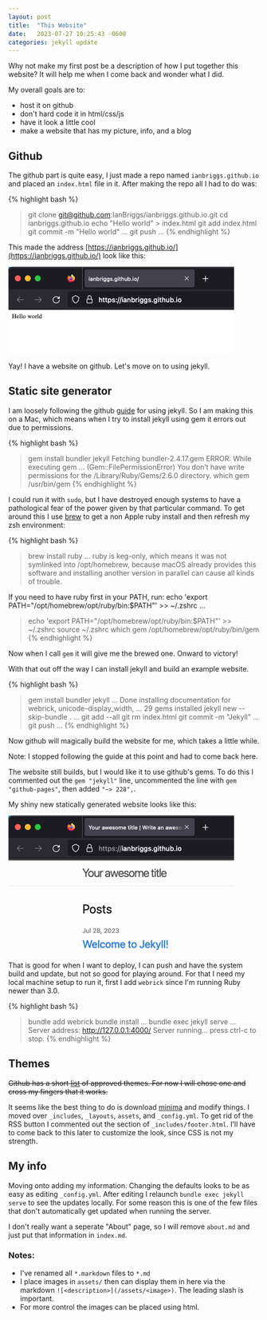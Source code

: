 ```yaml
---
layout: post
title:  "This Website"
date:   2023-07-27 10:25:43 -0600
categories: jekyll update
---
```


Why not make my first post be a description of how I put together this website?
It will help me when I come back and wonder what I did.

My overall goals are to:
* host it on github
* don't hard code it in html/css/js
* have it look a little cool
* make a website that has my picture, info, and a blog

## Github

The github part is quite easy, I just made a repo named `ianbriggs.github.io`
  and placed an `index.html` file in it.
After making the repo all I had to do was:

{% highlight bash %}
> git clone git@github.com:IanBriggs/ianbriggs.github.io.git
> cd ianbriggs.github.io
> echo "Hello world" > index.html
> git add index.html
> git commit -m "Hello world"
...
> git push
...
{% endhighlight %}

This made the address
  [https://ianbriggs.github.io/](https://ianbriggs.github.io/) look like this:

![Firefox viewing a page with the text "hello world"](/assets/website_v0.png)

Yay!
I have a website on github.
Let's move on to using jekyll.

## Static site generator

I am loosely following the github
  [guide](https://docs.github.com/en/pages/setting-up-a-github-pages-site-with-jekyll)
  for using jekyll.
So I am making this on a Mac, which means when I try to install jekyll using
  gem it errors out due to permissions.

{% highlight bash %}
> gem install bundler jekyll
Fetching bundler-2.4.17.gem
ERROR:  While executing gem ... (Gem::FilePermissionError)
    You don’t have write permissions for the /Library/Ruby/Gems/2.6.0 directory.
> which gem
/usr/bin/gem
{% endhighlight %}

I could run it with `sudo`, but I have destroyed enough systems to have a
  pathological fear of the power given by that particular command.
To get around this I use [brew](https://brew.sh/) to get a non Apple ruby
  install and then refresh my zsh environment:

{% highlight bash %}
> brew install ruby
...
ruby is keg-only, which means it was not symlinked into /opt/homebrew,
because macOS already provides this software and installing another version in
parallel can cause all kinds of trouble.

If you need to have ruby first in your PATH, run:
  echo 'export PATH="/opt/homebrew/opt/ruby/bin:$PATH"' >> ~/.zshrc
...
> echo 'export PATH="/opt/homebrew/opt/ruby/bin:$PATH"' >> ~/.zshrc
> source ~/.zshrc
> which gem
/opt/homebrew/opt/ruby/bin/gem
{% endhighlight %}

Now when I call `gem` it will give me the brewed one.
Onward to victory!

With that out off the way I can install jekyll and build an example website.

{% highlight bash %}
> gem install bundler jekyll
...
Done installing documentation for webrick, unicode-display_width, ...
29 gems installed
> jekyll new --skip-bundle .
...
> git add --all
> git rm index.html
> git commit -m "Jekyll"
...
> git push
...
{% endhighlight %}

Now github will magically build the website for me, which takes a little while.

Note: I stopped following the guide at this point and had to come back here.

The website still builds, but I would like it to use github's gems.
To do this I commented out the `gem "jekyll"` line, uncommented the line with
  `gem "github-pages"`, then added `"~> 228",`.

My shiny new statically generated website looks like this:

![Firefox viewing a page with formatted default content](/assets/website_v1.png)

That is good for when I want to deploy, I can push and have the system build and
  update, but not so good for playing around.
For that I need my local machine setup to run it, first I add `webrick` since
  I'm running Ruby newer than 3.0.

{% highlight bash %}
> bundle add webrick
> bundle install
...
> bundle exec jekyll serve
...
    Server address: http://127.0.0.1:4000/
  Server running... press ctrl-c to stop.
{% endhighlight %}

## Themes

~~Github has a short [list](https://pages.github.com/themes/) of approved themes.
For now I will chose one and cross my fingers that it works.~~

It seems like the best thing to do is download
  [minima](https://github.com/jekyll/minima) and modify things.
I moved over `_includes`, `_layouts`, `assets`, and `_config.yml`.
To get rid of the RSS button I commented out the section of
  `_includes/footer.html`.
I'll have to come back to this later to customize the look, since CSS is not my
  strength.

## My info

Moving onto adding my information.
Changing the defaults looks to be as easy as editing `_config.yml`.
After editing I relaunch `bundle exec jekyll serve` to see the updates locally.
For some reason this is one of the few files that don't automatically get
  updated when running the server.

I don't really want a seperate "About" page, so I will remove `about.md` and
  just put that information in `index.md`.

### Notes:

* I've renamed all `*.markdown` files to `*.md`
* I place images in `assets/` then can display them in here via the markdown
  `![<description>](/assets/<image>)`. The leading slash is important.
* For more control the images can be placed using html.